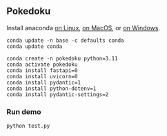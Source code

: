 ## Pokedoku

Install anaconda [on Linux](https://docs.anaconda.com/anaconda/install/linux/), [on MacOS](https://docs.anaconda.com/anaconda/install/mac-os/), or [on Windows](https://docs.anaconda.com/anaconda/install/windows/).

```
conda update -n base -c defaults conda
conda update conda

conda create -n pokedoku python=3.11
conda activate pokedoku 
conda install fastapi=0
conda install uvicorn=0
conda install pydantic=1
conda install python-dotenv=1
conda install pydantic-settings=2
```

### Run demo

```
python test.py
```
